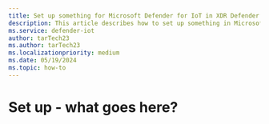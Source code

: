 ```yaml
---
title: Set up something for Microsoft Defender for IoT in XDR Defender portal
description: This article describes how to set up something in Microsoft Defender for IoT in XDR Defender portal
ms.service: defender-iot
author: tarTech23
ms.author: tarTech23
ms.localizationpriority: medium
ms.date: 05/19/2024
ms.topic: how-to
---
```


# Set up - what goes here?
